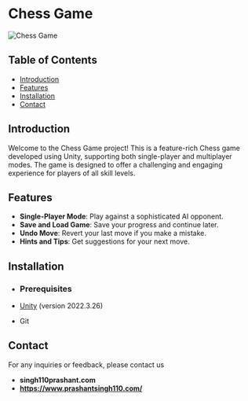# Chess Game

![Chess Game](https://imgur.com/debGyUs)

## Table of Contents

- [Introduction](#introduction)
- [Features](#features)
- [Installation](#installation)
- [Contact](#contact)

## Introduction

Welcome to the Chess Game project! This is a feature-rich Chess game developed using Unity, supporting both single-player and multiplayer modes. The game is designed to offer a challenging and engaging experience for players of all skill levels.

## Features

- **Single-Player Mode**: Play against a sophisticated AI opponent.
- **Save and Load Game**: Save your progress and continue later.
- **Undo Move**: Revert your last move if you make a mistake.
- **Hints and Tips**: Get suggestions for your next move.

## Installation

- ### Prerequisites

- [Unity](https://unity.com/) (version 2022.3.26)
- Git

## Contact

For any inquiries or feedback, please contact us 
- **singh110prashant.com**
- **https://www.prashantsingh110.com/**


